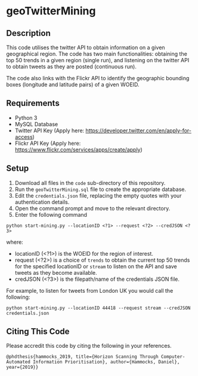 # geoTwitterMining


## Description

This code utilises the twitter API to obtain information on a given geographical region. The code has two main functionalities: obtaining the top 50 trends in a given region (single run), and listening on the twitter API to obtain tweets as they are posted (continuous run).

The code also links with the Flickr API to identify the geographic bounding boxes (longitude and latitude pairs) of a given WOEID.

## Requirements

- Python 3
- MySQL Database
- Twitter API Key (Apply here: https://developer.twitter.com/en/apply-for-access)
- Flickr API Key (Apply here: https://www.flickr.com/services/apps/create/apply)

## Setup

1. Download all files in the `code` sub-directory of this repository.
2. Run the `geoTwitterMining.sql` file to create the appropriate database.
3. Edit the `credentials.json` file, replacing the empty quotes with your authentication details.
4. Open the command prompt and move to the relevant directory.
5. Enter the following command

```
python start-mining.py --locationID <?1> --request <?2> --credJSON <?3>
```
where:
- locationID (<?1>) is the WOEID for the region of interest.
- request (<?2>) is a choice of `trends` to obtain the current top 50 trends for the specified locationID or `stream` to listen on the API and save tweets as they become available.
- credJSON (<?3>) is the filepath/name of the credentials JSON file.

For example, to listen for tweets from London UK you would call the following:
```
python start-mining.py --locationID 44418 --request stream --credJSON credentials.json
```

## Citing This Code
Please accredit this code by citing the following in your references. 

```
@phdthesis{hammocks_2019, title={Horizon Scanning Through Computer-Automated Information Prioritisation}, author={Hammocks, Daniel}, year={2019}}
```
